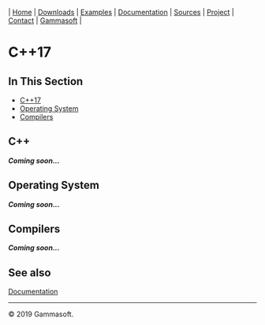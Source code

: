 | [Home](home.md) | [Downloads](downloads.md) | [Examples](examples.md) | [Documentation](documentation.md) | [Sources](https://github.com/gammasoft71/xtd.tunit) | [Project](https://sourceforge.net/projects/tunitpro/) | [Contact](contact.md) | [Gammasoft](https://gammasoft71.wixsite.com/gammasoft) |

# C++17

## In This Section

* [C++17](#c++17)
* [Operating System](#operating-system)
* [Compilers](#compilers)

## C++

***Coming soon...***

## Operating System

***Coming soon...***

## Compilers

***Coming soon...***

## See also

[Documentation](documentation.md)

______________________________________________________________________________________________

© 2019 Gammasoft.

